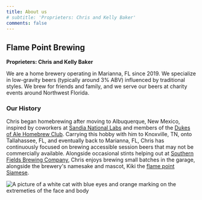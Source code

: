 ```yaml
---
title: About us
# subtitle: 'Proprieters: Chris and Kelly Baker'
comments: false
---
```


## Flame Point Brewing

**Proprieters: Chris and Kelly Baker**

We are a home brewery operating in Marianna, FL since 2019. 
We specialize in low-gravity beers (typically around 3% ABV) influenced
by traditional styles. We brew for friends and family, and we
serve our beers at charity events around Northwest Florida.

### Our History

Chris began homebrewing after moving to Albuquerque, New Mexico, inspired by
coworkers at [Sandia National Labs](https://sandia.gov) and members of the
[Dukes of Ale Homebrew Club](https://www.dukesofale.com/). Carrying this hobby
with him to Knoxville, TN, onto Tallahassee, FL, and eventually back to
Marianna, FL, Chris has continuously focused on brewing accessible session
beers that may not be commercially available. Alongside occasional stints
helping out at [Southern Fields Brewing
Company](https://www.southernfieldsbrewingco.com/), Chris enjoys brewing small
batches in the garage, alongside the brewery's namesake and mascot, Kiki the
[flame point Siamese](https://happywhisker.com/flame-point-siamese-cat/).

![A picture of a white cat with blue eyes and orange marking on the extremeties of the face and body](/images/kiki.jpg)

